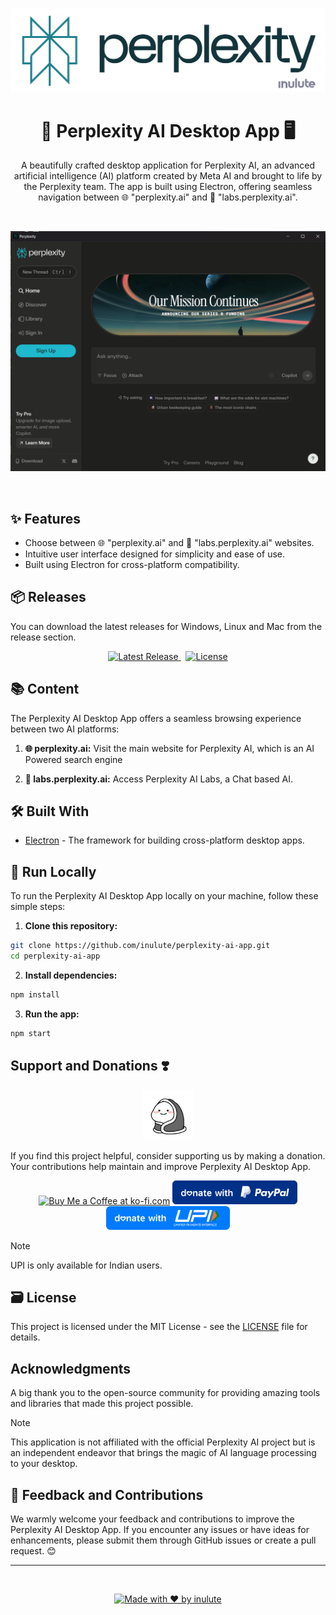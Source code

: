 <p align="center">
  <img src="./assets/icons/png/perplexitybg.svg" alt="Perplexity AI Logo">
</p>

<h1 align="center">🚀 Perplexity AI Desktop App 🖥️</h1>

<p align="center">
  A beautifully crafted desktop application for Perplexity AI, an advanced artificial intelligence (AI) platform created by Meta AI and brought to life by the Perplexity team. The app is built using Electron, offering seamless navigation between 🌐 "perplexity.ai" and 🧪 "labs.perplexity.ai".
</p>
&nbsp;
<p align="center">
  <img src="./assets/screenshot/screenshot.png" alt="App Screenshot">
</p>
&nbsp;
<h2>✨ Features</h2>

- Choose between 🌐 "perplexity.ai" and 🧪 "labs.perplexity.ai" websites.
- Intuitive user interface designed for simplicity and ease of use.
- Built using Electron for cross-platform compatibility.

<h2>📦 Releases</h2>

You can download the latest releases for Windows, Linux and Mac from the release section.

<p align="center">
  <p align="center">
  <a href="https://www.pling.com/p/2107698/">
    <img src="https://img.shields.io/badge/Download-Latest-blue?style=for-the-badge" alt="Latest Release">
  </a> &nbsp;
  <a href="https://github.com/inulute/perplexity-ai-app/blob/master/LICENSE">
    <img src="https://img.shields.io/github/license/inulute/perplexity-ai-app?style=for-the-badge" alt="License">
  </a>
</p>
  </a>
</p>
</p>
<h2>📚 Content</h2>

The Perplexity AI Desktop App offers a seamless browsing experience between two AI platforms:

1. **🌐 perplexity.ai:** Visit the main website for Perplexity AI, which is an AI Powered search engine

2. **🧪 labs.perplexity.ai:** Access Perplexity AI Labs, a Chat based AI.

<h2>🛠️ Built With</h2>

- [Electron](https://www.electronjs.org/) - The framework for building cross-platform desktop apps.

<h2>🚀 Run Locally</h2>

To run the Perplexity AI Desktop App locally on your machine, follow these simple steps:

1. **Clone this repository:**

```bash
git clone https://github.com/inulute/perplexity-ai-app.git
cd perplexity-ai-app
```

2. **Install dependencies:**

```bash
npm install
```

3. **Run the app:**

```bash
npm start
```

## Support and Donations ❣️

<div align=center>
<img src="./assets/payment/dunno2.svg" alt="Dunno" width="80"/> 

</div>

If you find this project helpful, consider supporting us by making a donation. Your contributions help maintain and improve Perplexity AI Desktop App.

<div align="center">
    <a href="https://ko-fi.com/inulute">
        <img height='41' src='https://az743702.vo.msecnd.net/cdn/kofi3.png?v=0' alt='Buy Me a Coffee at ko-fi.com'></a>
  <a href="https://paypal.me/inulute"><img src="./assets/payment/paypal.svg" alt="PayPal" height="38" width="auto"></a>
  <a href="https://upi-inulute.vercel.app/">
      <img src="./assets/payment/upi.svg" alt="UPI Pay" height="38" width="auto">
  </a> <br>
</div>

> [!NOTE]  
> UPI is only available for Indian users.

<h2>🗃️ License</h2>

This project is licensed under the MIT License - see the [LICENSE](LICENSE) file for details.

<h2> Acknowledgments</h2>

A big thank you to the open-source community for providing amazing tools and libraries that made this project possible.

> [!NOTE]
>This application is not affiliated with the official Perplexity AI project but is an independent endeavor that brings the magic of AI language processing to your desktop.

<h2>📢 Feedback and Contributions</h2>

We warmly welcome your feedback and contributions to improve the Perplexity AI Desktop App. If you encounter any issues or have ideas for enhancements, please submit them through GitHub issues or create a pull request. 😊

---

&nbsp;
<div align="center">

  [![Made with ❤️ by inulute](https://img.shields.io/badge/Made%20with-%E2%9D%A4%EF%B8%8F%20by%20inulute-black?style=flat-square)](https://inulute.github.io/linkme/)

</div>